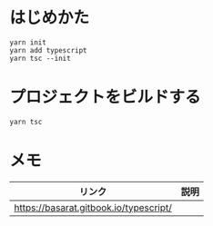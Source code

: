 # はじめかた

```
yarn init
yarn add typescript
yarn tsc --init
```

# プロジェクトをビルドする

```
yarn tsc
```

# メモ

| リンク | 説明 |
|-|-|
|https://basarat.gitbook.io/typescript/||

